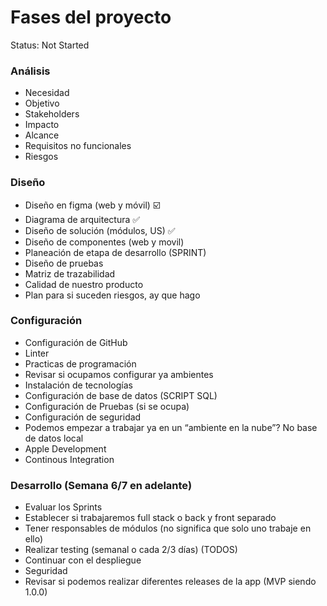 # Fases del proyecto

Status: Not Started

### Análisis

- Necesidad
- Objetivo
- Stakeholders
- Impacto
- Alcance
- Requisitos no funcionales
- Riesgos

### Diseño

- Diseño en figma (web y móvil) ☑️
- Diagrama de arquitectura ✅
- Diseño de solución (módulos, US) ✅
- Diseño de componentes (web y movil)
- Planeación de etapa de desarrollo (SPRINT)
- Diseño de pruebas
- Matriz de trazabilidad
- Calidad de nuestro producto
- Plan para si suceden riesgos, ay que hago

### Configuración

- Configuración de GitHub
- Linter
- Practicas de programación
- Revisar si ocupamos configurar ya ambientes
- Instalación de tecnologías
- Configuración de base de datos (SCRIPT SQL)
- Configuración de Pruebas (si se ocupa)
- Configuración de seguridad
- Podemos empezar a trabajar ya en un “ambiente en la nube”? No base de datos local
- Apple Development
- Continous Integration

### Desarrollo (Semana 6/7 en adelante)

- Evaluar los Sprints
- Establecer si trabajaremos full stack o back y front separado
- Tener responsables de módulos (no significa que solo uno trabaje en ello)
- Realizar testing (semanal o cada 2/3 días) (TODOS)
- Continuar con el despliegue
- Seguridad
- Revisar si podemos realizar diferentes releases de la app (MVP siendo 1.0.0)